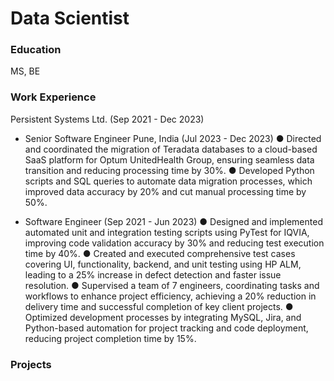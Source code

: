 # Data Scientist

### Education
MS, BE

### Work Experience

Persistent Systems Ltd. (Sep 2021 - Dec 2023) 

- Senior Software Engineer Pune, India (Jul 2023 - Dec 2023)
 ● Directed and coordinated the migration of Teradata databases to a cloud-based SaaS platform for Optum UnitedHealth Group, ensuring seamless data transition and reducing processing time by 30%.
 ● Developed Python scripts and SQL queries to automate data migration processes, which improved data accuracy by 20% and cut manual processing time by 50%.

- Software Engineer (Sep 2021 - Jun 2023)
 ● Designed and implemented automated unit and integration testing scripts using PyTest for IQVIA, improving code validation accuracy by 30% and reducing test execution time by 40%.
 ● Created and executed comprehensive test cases covering UI, functionality, backend, and unit testing using HP ALM, leading to a 25% increase in defect detection and faster issue resolution.
 ● Supervised a team of 7 engineers, coordinating tasks and workflows to enhance project efficiency, achieving a 20% reduction in delivery time and successful completion of key client projects.
 ● Optimized development processes by integrating MySQL, Jira, and Python-based automation for project tracking and code deployment, reducing project completion time by 15%.

### Projects


